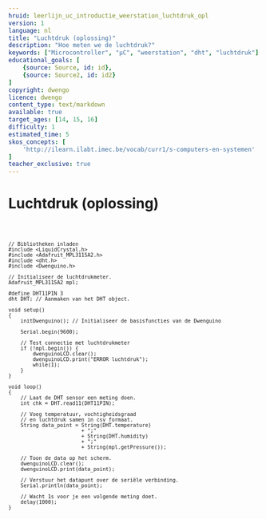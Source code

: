 ```yaml
---
hruid: leerlijn_uc_introductie_weerstation_luchtdruk_opl
version: 1
language: nl
title: "Luchtdruk (oplossing)"
description: "Hoe meten we de luchtdruk?"
keywords: ["Microcontroller", "µC", "weerstation", "dht", "luchtdruk"]
educational_goals: [
    {source: Source, id: id}, 
    {source: Source2, id: id2}
]
copyright: dwengo
licence: dwengo
content_type: text/markdown
available: true
target_ages: [14, 15, 16]
difficulty: 1
estimated_time: 5
skos_concepts: [
    'http://ilearn.ilabt.imec.be/vocab/curr1/s-computers-en-systemen'
]
teacher_exclusive: true
---
```


# Luchtdruk (oplossing)
 
<div class="dwengo-content dwengo-code-simulator">
    <pre>
<code class="language-cpp" data-filename="dht11.cpp">
    
    // Bibliotheken inladen
    #include <LiquidCrystal.h>
    #include <Adafruit_MPL3115A2.h>
    #include <dht.h>  
    #include <Dwenguino.h>

    // Initialiseer de luchtdrukmeter.
    Adafruit_MPL3115A2 mpl;

    #define DHT11PIN 3 
    dht DHT; // Aanmaken van het DHT object.

    void setup()
    {
        initDwenguino(); // Initialiseer de basisfuncties van de Dwenguino

        Serial.begin(9600);
        
        // Test connectie met luchtdrukmeter
        if (!mpl.begin()) {
            dwenguinoLCD.clear();
            dwenguinoLCD.print("ERROR luchtdruk");
            while(1);
        }
    }

    void loop()
    {
        // Laat de DHT sensor een meting doen.    
        int chk = DHT.read11(DHT11PIN);

        // Voeg temperatuur, vochtigheidsgraad 
        // en luchtdruk samen in csv formaat.
        String data_point = String(DHT.temperature)
                            + ";"
                            + String(DHT.humidity)
                            + ";"
                            + String(mpl.getPressure());

        // Toon de data op het scherm.
        dwenguinoLCD.clear();
        dwenguinoLCD.print(data_point);

        // Verstuur het datapunt over de seriële verbinding.
        Serial.println(data_point);

        // Wacht 1s voor je een volgende meting doet.
        delay(1000);
    }

</code>
    </pre>
</div>

